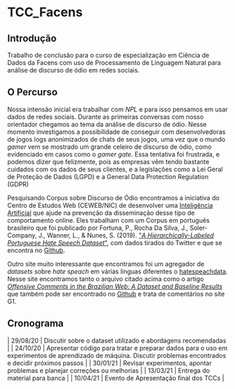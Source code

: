 # TCC_Facens

## Introdução

Trabalho de conclusão para o curso de especialização em Ciência de Dados da Facens com uso de Processamento de Linguagem Natural para análise de discurso de ódio em redes sociais.



## O Percurso

Nossa intensão inicial era trabalhar com _NPL_ e para isso pensamos em usar dados de redes sociais. Durante as primeiras conversas com nosso orientador chegamos ao tema da análise de discurso de ódio. Nesse momento investigamos a possibilidade de conseguir com desenvolvedoras de jogos logs anonimizados de chats de seus jogos, uma vez que o mundo _gamer_ vem se mostrado um grande celeiro de discurso de ódio, como evidenciado em casos como o _gamer gate_. Essa tentativa foi frustrada, e podemos dizer que felizmente, pois as empresas vêm tendo bastante cuidados com os dados de seus clientes, e a legislações como a Lei Geral de Proteção de Dados (LGPD) e a General Data Protection Regulation (GDPR)

Pesquisando Corpus sobre Discurso de Ódio encontramos a iniciativa do Centro de Estudos Web (CEWEB/NIC) de desenvolver uma [Inteligência Artificial](https://github.com/cewebbr/Bert_HateSpeech_Classification) que ajude na prevenção da disseminação desse tipo de comportamento online. Eles trabalham com um Corpus em português brasileiro que foi publicado por Fortuna, P., Rocha Da Silva, J., Soler-Company, J., Wanner, L., & Nunes, S. (2019). ["_A Hierarchically-Labeled Portuguese Hate Speech Dataset_"](https://www.aclweb.org/anthology/W19-3510/), com dados tirados do Twitter e que se encontra no [Github](https://github.com/paulafortuna/Portuguese-Hate-Speech-Dataset).

Outro site muito interessante que encontramos foi um agregador de _datasets_ sobre _hate speach_ em várias linguas diferentes o [hatespeachdata](http://hatespeechdata.com/). Nesse site encontramos tanto o arquivo citado acima como o artigo [_Offensive Comments in the Brazilian Web: A Dataset and Baseline Results_](http://www.each.usp.br/digiampietri/BraSNAM/2017/p04.pdf) que também pode ser encontrado no [Github](https://github.com/rogersdepelle/OffComBR) e trata de comentários no site G1.

## Cronograma

| 29/08/20 | Discutir sobre o dataset utilizado e abordagens recomendadas |
| 24/10/20 | Apresentar código para tratar e preparar dados para o uso em experimentos de aprendizado de máquina. Discutir problemas encontrados e decidir próximos passos |
| 30/01/21 | Revisar experimentos, apontar problemas e planejar correções ou melhorias |
| 13/03/21 | Entrega do material para banca |
| 10/04/21 | Evento de Apresentação final dos TCCs |
